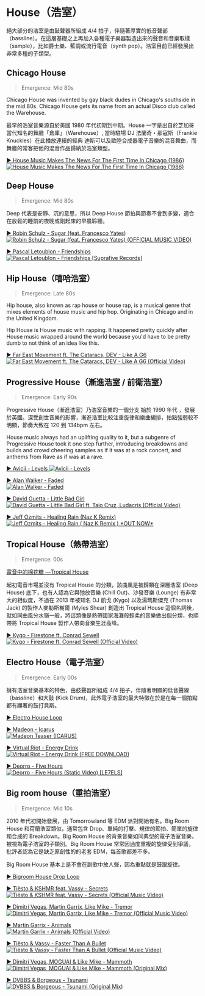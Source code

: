 # House（浩室）

絕大部分的浩室是由鼓聲器所組成 4/4 拍子，伴隨著厚實的低音聲部（bassline）。在這層基礎之上再加入各種電子樂器製造出來的聲音和音樂取樣（sample），比如爵士樂、藍調或流行電音（synth pop）。浩室目前已經發展出非常多種的子類型。

## Chicago House

> Emergence: Mid 80s

Chicago House was invented by gay black dudes in Chicago's southside in the mid 80s. Chicago House gets its name from an actual Disco club called the Warehouse.

最早的浩室音樂源自於美國 1980 年代初期到中期。House 一字是出自於芝加哥當代知名的舞廳「倉庫」（Warehouse）, 當時駐場 DJ 法蘭奇・那寇斯（Frankie Knuckles）在此播放連續的經典 迪斯可以及歐陸合成器電子音樂的混音舞曲，而舞廳的常客把他的混音作品歸納於浩室類型。

[▶️ House Music Makes The News For The First Time In Chicago (1986)  
![House Music Makes The News For The First Time In Chicago (1986)](https://img.youtube.com/vi/O17kvAwh554/0.jpg)](https://youtu.be/O17kvAwh554?t=4)

## Deep House

> Emergence: Mid 80s

Deep 代表是安靜、沉的意思，所以 Deep House 節拍與節奏不會到多變，適合在放鬆的睡前的夜晚或剛起床的早晨聆聽。

[▶️ Robin Schulz - Sugar (feat. Francesco Yates)  
![Robin Schulz - Sugar (feat. Francesco Yates) (OFFICIAL MUSIC VIDEO)](https://img.youtube.com/vi/bvC_0foemLY/0.jpg)](https://youtu.be/bvC_0foemLY?t=78)

[▶️ Pascal Letoublon - Friendships  
![Pascal Letoublon - Friendships \[Suprafive Records\]](https://img.youtube.com/vi/JbYg-KwSY9E/0.jpg)](https://youtu.be/JbYg-KwSY9E?t=80)

## Hip House（嘻哈浩室）

> Emergence: Late 80s

Hip house, also known as rap house or house rap, is a musical genre that mixes elements of house music and hip hop. Originating in Chicago and in the United Kingdom.

Hip House is House music with rapping. It happened pretty quickly after House music wrapped around the world because you'd have to be pretty dumb to not think of an idea like this.

[▶️ Far East Movement ft. The Cataracs, DEV - Like A G6  
![Far East Movement ft. The Cataracs, DEV - Like A G6 (Official Video)](https://img.youtube.com/vi/w4s6H4ku6ZY/0.jpg)](https://youtu.be/w4s6H4ku6ZY?t=142)

## Progressive House（漸進浩室 / 前衛浩室）

> Emergence: Early 90s

Progressive House（漸進浩室）乃浩室音樂的一個分支 始於 1990 年代 ，發展於英國。深受創世音樂的影響，漸進浩室比較注重旋律和樂曲編排，拍點強弱較不明顯，節奏大致在 120 到 134bpm 左右。

House music always had an uplifting quality to it, but a subgenre of Progressive House took it one step further, introducing breakdowns and builds and crowd cheering samples as if it was at a rock concert, and anthems from Rave as if was at a rave.

[▶️ Avicii - Levels
![Avicii - Levels](https://img.youtube.com/vi/_ovdm2yX4MA/0.jpg)](https://youtu.be/_ovdm2yX4MA?t=49)

[▶️ Alan Walker - Faded  
![Alan Walker - Faded](https://img.youtube.com/vi/60ItHLz5WEA/0.jpg)](https://youtu.be/60ItHLz5WEA?t=47)

[▶️ David Guetta - Little Bad Girl  
![David Guetta - Little Bad Girl ft. Taio Cruz, Ludacris (Official Video)](https://img.youtube.com/vi/9ha5ujHnYXg/0.jpg)](https://youtu.be/9ha5ujHnYXg?t=108)

[▶️ Jeff Ozmits - Healing Rain (Naz K Remix)  
![Jeff Ozmits - Healing Rain ( Naz K Remix ) \*OUT NOW\*](https://img.youtube.com/vi/I_wEAe4DZ9o/0.jpg)](https://youtu.be/I_wEAe4DZ9o?t=150)

## Tropical House（熱帶浩室）

> Emergence: 00s

[電音中的棉花糖 —Tropical House](https://www.kkbox.com/tw/tc/column/features-0-1850-1.html)

起初電音市場並沒有 Tropical House 的分類，該曲風是被歸類在深層浩室 (Deep House) 底下，也有人認為它與弛放音樂 (Chill Out)、沙發音樂 (Lounge) 有非常大的相似度，不過在 2013 年被知名 DJ 凱戈 (Kygo) 以及湯瑪斯傑克 (Thomas Jack) 的製作人麥勒斯榭爾 (Myles Shear) 創造出 Tropical House 這個名詞後，就如同曲風分水嶺一般，將這類像是熱帶國家海灘般輕柔的音樂做出個分類，也順帶將 Tropical House 製作人帶向音樂生涯高峰。

[▶️ Kygo - Firestone ft. Conrad Sewell  
![Kygo - Firestone ft. Conrad Sewell (Official Video)](https://img.youtube.com/vi/9Sc-ir2UwGU/0.jpg)](https://youtu.be/9Sc-ir2UwGU?t=103)

## Electro House（電子浩室）

> Emergence: Early 00s

擁有浩室音樂基本的特色，由鼓聲器所組成 4/4 拍子，伴隨著明顯的低音聲線（bassline）和大鼓 (Kick Drum)，此外電子浩室的最大特徵在於是在每一個拍點都有顯著的鼓打貝斯。

[▶️ Electro House Loop](https://upload.wikimedia.org/wikipedia/commons/4/4c/Electro_House_Loop.ogg)

[▶️ Madeon - Icarus  
![Madeon Teaser (ICARUS)](https://img.youtube.com/vi/ZGBIINyAonc/0.jpg)](https://youtu.be/ZGBIINyAonc?t=45)

[▶️ Virtual Riot - Energy Drink  
![Virtual Riot - Energy Drink (FREE DOWNLOAD)](https://img.youtube.com/vi/5IOVkstxkdE/0.jpg)](https://youtu.be/5IOVkstxkdE?t=116)

[▶️ Deorro - Five Hours  
![Deorro - Five Hours (Static Video) \[LE7ELS\]](https://img.youtube.com/vi/K_yBUfMGvzc/0.jpg)](https://youtu.be/K_yBUfMGvzc?t=141)

## Big room house（重拍浩室）

> Emergence: Mid 10s

2010 年代初開始發展，由 Tomorrowland 等 EDM 派對開始有名。Big Room House 和荷蘭浩室類似，通常包含 Drop、單純的打擊、規律的節拍、簡單的旋律和合成的 Breakdown。Big Room House 的背景音樂如同典型的電子浩室音樂，被視為電子浩室的子類別。Big Room House 常常因過度重複的旋律受到爭議，批評者認為它是缺乏原創性的的老套 EDM，每首歌都差不多。

Big Room House 基本上是不會在副歌中放人聲，因為重點就是鼓跟旋律。

[▶️ Bigroom House Drop Loop](https://upload.wikimedia.org/wikipedia/commons/1/12/Bigroom_house_drop_loop_30_sec.ogg)

[▶️ Tiësto & KSHMR feat. Vassy - Secrets  
![Tiësto & KSHMR feat. Vassy - Secrets (Official Music Video)](https://img.youtube.com/vi/Dr1nN__-2Po/0.jpg)](https://youtu.be/Dr1nN__-2Po?t=143)

[▶️ Dimitri Vegas, Martin Garrix, Like Mike - Tremor  
![Dimitri Vegas, Martin Garrix, Like Mike - Tremor (Official Music Video)](https://img.youtube.com/vi/9vMh9f41pqE/0.jpg)](https://youtu.be/9vMh9f41pqE?t=47)

[▶️ Martin Garrix - Animals  
![Martin Garrix - Animals (Official Video)](https://img.youtube.com/vi/gCYcHz2k5x0/0.jpg)](https://youtu.be/gCYcHz2k5x0?t=87)

[▶️ Tiësto & Vassy - Faster Than A Bullet  
![Tiësto & Vassy - Faster Than A Bullet (Official Music Video)](https://img.youtube.com/vi/pFbVaH2bQFE/0.jpg)](https://youtu.be/pFbVaH2bQFE?t=52)

[▶️ Dimitri Vegas, MOGUAI & Like Mike - Mammoth  
![Dimitri Vegas, MOGUAI & Like Mike - Mammoth (Original Mix)](https://img.youtube.com/vi/_o-XIryB2gg/0.jpg)](https://youtu.be/_o-XIryB2gg?t=195)

[▶️ DVBBS & Borgeous - Tsunami
![DVBBS & Borgeous - Tsunami (Original Mix)](https://img.youtube.com/vi/t0ewsr3s7yM/0.jpg)](https://youtu.be/t0ewsr3s7yM?t=79)
